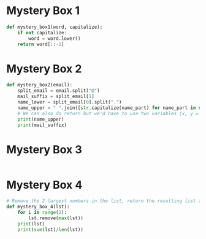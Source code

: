 # Mystery Box 1

```.py
def mystery_box1(word, capitalize):
    if not capitalize:
        word = word.lower()
    return word[::-1]
```

# Mystery Box 2

```.py
def mystery_box2(email):
    split_email = email.split("@")
    mail_suffix = split_email[1]
    name_lower = split_email[0].split(".")
    name_upper = " ".join([str.capitalize(name_part) for name_part in name_lower])
    # We can also do return but we'd have to use two variables (x, y = func())
    print(name_upper)
    print(mail_suffix)
```

# Mystery Box 3

```.py

```


# Mystery Box 4 

```.py
# Remove the 2 largest numbers in the list, return the resulting list and its average.
def mystery_box_4(lst):
    for i in range(2):
        lst.remove(max(lst))
    print(lst)
    print(sum(lst)/len(lst))
```
